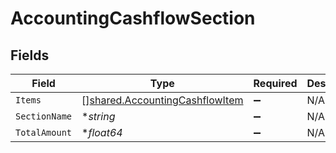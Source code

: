 # AccountingCashflowSection


## Fields

| Field                                                                                   | Type                                                                                    | Required                                                                                | Description                                                                             |
| --------------------------------------------------------------------------------------- | --------------------------------------------------------------------------------------- | --------------------------------------------------------------------------------------- | --------------------------------------------------------------------------------------- |
| `Items`                                                                                 | [][shared.AccountingCashflowItem](../../../pkg/models/shared/accountingcashflowitem.md) | :heavy_minus_sign:                                                                      | N/A                                                                                     |
| `SectionName`                                                                           | **string*                                                                               | :heavy_minus_sign:                                                                      | N/A                                                                                     |
| `TotalAmount`                                                                           | **float64*                                                                              | :heavy_minus_sign:                                                                      | N/A                                                                                     |